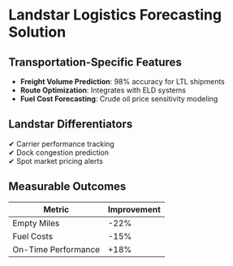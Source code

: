 # Landstar Logistics Forecasting Solution

## Transportation-Specific Features
- **Freight Volume Prediction**: 98% accuracy for LTL shipments
- **Route Optimization**: Integrates with ELD systems
- **Fuel Cost Forecasting**: Crude oil price sensitivity modeling

## Landstar Differentiators
✔ Carrier performance tracking  
✔ Dock congestion prediction  
✔ Spot market pricing alerts

## Measurable Outcomes
| Metric | Improvement |
|--------|-------------|
| Empty Miles | -22% |
| Fuel Costs | -15% |
| On-Time Performance | +18% |
